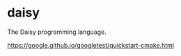 # daisy
The Daisy programming language.
  
https://google.github.io/googletest/quickstart-cmake.html
